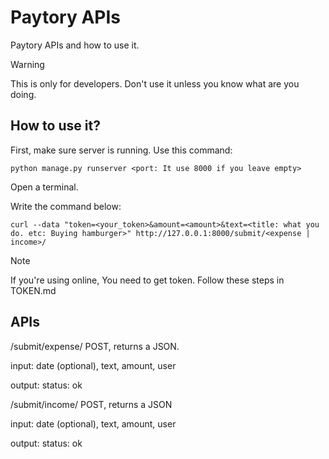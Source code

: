 # Paytory APIs
Paytory APIs and how to use it.
> [!WARNING]
> This is only for developers. Don't use it unless you know what are you doing.

## How to use it?
First, make sure server is running. Use this command:
```
python manage.py runserver <port: It use 8000 if you leave empty>
```

Open a terminal.

Write the command below:
```
curl --data "token=<your_token>&amount=<amount>&text=<title: what you do. etc: Buying hamburger>" http://127.0.0.1:8000/submit/<expense | income>/
```
> [!NOTE]
> If you're using online, You need to get token. Follow these steps in TOKEN.md
## APIs
/submit/expense/
  POST, returns a JSON.

  input: date (optional), text, amount, user

  output: status: ok

/submit/income/
  POST, returns a JSON

  input: date (optional), text, amount, user

  output: status: ok
